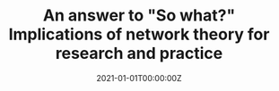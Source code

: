 ---
title: "An answer to \"So what?\" Implications of network theory for research and practice"
authors: 
- admin
- Donald R. Robinaugh
date: '2021-01-01T00:00:00Z'
doi: ''
featured: no
image:
  caption: ''
  focal_point: ''
  preview_only: no
projects: []
publication: '*Focus.* https://doi.org/10.1176/appi.focus.20200050'
publication_short: ''
publication_types:
- "2"
publishDate: '2021-01-01T00:00:00Z'
summary: null
abstract: null
url_code: ''
url_dataset: ''
url_pdf: publication/so_what/2021 - An answer to so what - Implications of network
  theory to research and practice - Jones & Robinaugh.pdf
url_poster: ''
url_project: ''
url_slides: ''
url_source: ''
url_video: ''
---